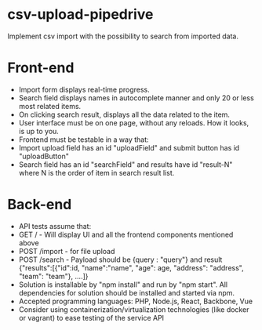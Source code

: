 # csv-upload-pipedrive

Implement csv import with the possibility to search from imported data.

# Front-end

- Import form displays real-time progress.
- Search field displays names in autocomplete manner and only 20 or less most related items.
- On clicking search result, displays all the data related to the item.
- User interface must be on one page, without any reloads. How it looks, is up to you.
- Frontend must be testable in a way that:
- Import upload field has an id "uploadField" and submit button has id "uploadButton"
- Search field has an id "searchField" and results have id "result-N" where N is the order of item in search result list.

# Back-end

- API tests assume that:
- GET / - Will display UI and all the frontend components mentioned above
- POST /import - for file upload
- POST /search - Payload should be {query : "query"} and result
{"results":[{"id":id, "name":"name", "age": age, "address": "address", "team":
"team"}, ....]}
- Solution is installable by "npm install" and run by "npm start". All dependencies for solution should be installed and started via npm.
- Accepted programming languages: PHP, Node.js, React, Backbone, Vue
- Consider using containerization/virtualization technologies (like docker or vagrant) to ease testing of the service API
